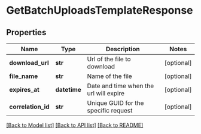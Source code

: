 # GetBatchUploadsTemplateResponse

## Properties
Name | Type | Description | Notes
------------ | ------------- | ------------- | -------------
**download_url** | **str** | Url of the file to download | [optional] 
**file_name** | **str** | Name of the file | [optional] 
**expires_at** | **datetime** | Date and time when the url will expire | [optional] 
**correlation_id** | **str** | Unique GUID for the specific request | [optional] 

[[Back to Model list]](../README.md#documentation-for-models) [[Back to API list]](../README.md#documentation-for-api-endpoints) [[Back to README]](../README.md)


